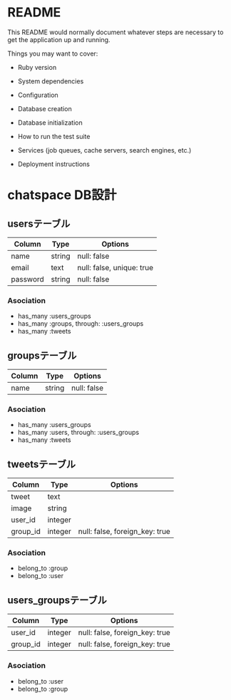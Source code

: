 # README

This README would normally document whatever steps are necessary to get the
application up and running.

Things you may want to cover:

* Ruby version

* System dependencies

* Configuration

* Database creation

* Database initialization

* How to run the test suite

* Services (job queues, cache servers, search engines, etc.)

* Deployment instructions

# chatspace DB設計
## usersテーブル
|Column|Type|Options|
|------|----|-------|
|name|string|null: false|
|email|text|null: false, unique: true|
|password|string|null: false|
### Asociation
- has_many :users_groups
- has_many :groups, through: :users_groups
- has_many :tweets

## groupsテーブル
|Column|Type|Options|
|------|----|-------|
|name|string|null: false|
### Asociation
- has_many :users_groups
- has_many :users, through: :users_groups
- has_many :tweets

## tweetsテーブル
|Column|Type|Options|
|------|----|-------|
|tweet|text||
|image|string||
|user_id|integer||null: false, foreign_key: true|
|group_id|integer|null: false, foreign_key: true|
### Asociation
- belong_to :group
- belong_to :user

## users_groupsテーブル
|Column|Type|Options|
|------|----|-------|
|user_id|integer|null: false, foreign_key: true|
|group_id|integer|null: false, foreign_key: true|
### Asociation
- belong_to :user
- belong_to :group

